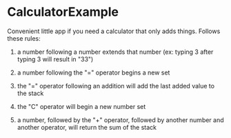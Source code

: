 # CalculatorExample
Convenient little app if you need a calculator that only adds things.  Follows these rules:

1) a number following a number extends that number (ex: typing 3 after typing 3 will result in "33")

2) a number following the "=" operator begins a new set

3) the "=" operator following an addition will add the last added value to the stack

4) the "C" operator will begin a new number set

5) a number, followed by the "+" operator, followed by another number and another operator, will return the sum of the stack

